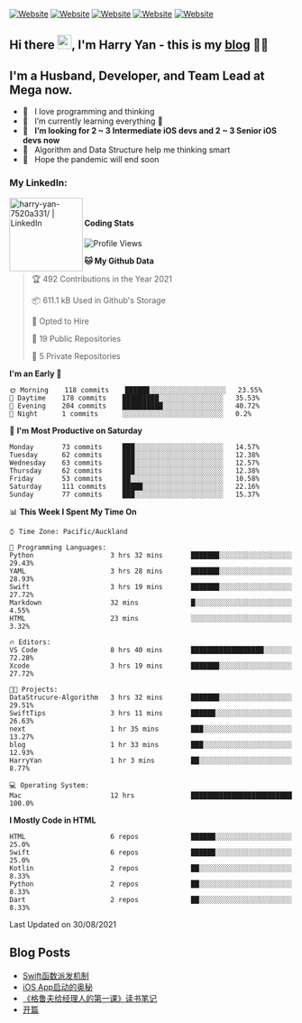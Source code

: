 [![Website](https://img.shields.io/badge/Swift-FA7343?style=for-the-badge&logo=swift&logoColor=white)](https://swift.org/blog/)
[![Website](https://img.shields.io/badge/Dart-0175C2?style=for-the-badge&logo=dart&logoColor=white)](https://dart.dev/tools/sdk)
[![Website](https://img.shields.io/badge/Kotlin-0095D5?&style=for-the-badge&logo=kotlin&logoColor=white)](https://developer.android.com/kotlin?gclid=CjwKCAjw1JeJBhB9EiwAV612yyBJK6NE-Iltekll2TQW2PnS4ijhe8gDua3nAh7o--FWFoWabiKBwxoCyfEQAvD_BwE&gclsrc=aw.ds)
[![Website](https://img.shields.io/badge/C%23-239120?style=for-the-badge&logo=c-sharp&logoColor=white)](https://docs.microsoft.com/en-us/dotnet/csharp/)
[![Website](https://img.shields.io/badge/Python-14354C?style=for-the-badge&logo=python&logoColor=white)](https://www.python.org/)

## Hi there <a href="https://harryyan.github.io"><img src="https://media.giphy.com/media/hvRJCLFzcasrR4ia7z/giphy.gif" width="25px"></a>,  I'm Harry Yan - this is my [blog] 👨‍💻

## I'm a Husband, Developer, and Team Lead at Mega now.

- 🔭 &nbsp; I love programming and thinking
- 🌱 &nbsp; I’m currently learning everything 🤣
- 👯 &nbsp; **I’m looking for 2 ~ 3 Intermediate iOS devs and 2 ~ 3 Senior iOS devs now**
- 👻 &nbsp; Algorithm and Data Structure help me thinking smart
- 👺 &nbsp; Hope the pandemic will end soon


### My LinkedIn:
[<img align="left" alt="harry-yan-7520a331/ | LinkedIn" width="130" src="https://img.shields.io/badge/LinkedIn-0077B5?style=for-the-badge&logo=linkedin&logoColor=white" />][linkedin]

<br />

#### Coding Stats

<!--START_SECTION:waka-->
![Profile Views](http://img.shields.io/badge/Profile%20Views-358-blue)

**🐱 My Github Data** 

> 🏆 492 Contributions in the Year 2021
 > 
> 📦 611.1 kB Used in Github's Storage 
 > 
> 💼 Opted to Hire
 > 
> 📜 19 Public Repositories 
 > 
> 🔑 5 Private Repositories  
 > 
**I'm an Early 🐤** 

```text
🌞 Morning    118 commits    ██████░░░░░░░░░░░░░░░░░░░   23.55% 
🌆 Daytime    178 commits    █████████░░░░░░░░░░░░░░░░   35.53% 
🌃 Evening    204 commits    ██████████░░░░░░░░░░░░░░░   40.72% 
🌙 Night      1 commits      ░░░░░░░░░░░░░░░░░░░░░░░░░   0.2%

```
📅 **I'm Most Productive on Saturday** 

```text
Monday       73 commits     ███░░░░░░░░░░░░░░░░░░░░░░   14.57% 
Tuesday      62 commits     ███░░░░░░░░░░░░░░░░░░░░░░   12.38% 
Wednesday    63 commits     ███░░░░░░░░░░░░░░░░░░░░░░   12.57% 
Thursday     62 commits     ███░░░░░░░░░░░░░░░░░░░░░░   12.38% 
Friday       53 commits     ██░░░░░░░░░░░░░░░░░░░░░░░   10.58% 
Saturday     111 commits    █████░░░░░░░░░░░░░░░░░░░░   22.16% 
Sunday       77 commits     ███░░░░░░░░░░░░░░░░░░░░░░   15.37%

```


📊 **This Week I Spent My Time On** 

```text
⌚︎ Time Zone: Pacific/Auckland

💬 Programming Languages: 
Python                   3 hrs 32 mins       ███████░░░░░░░░░░░░░░░░░░   29.43% 
YAML                     3 hrs 28 mins       ███████░░░░░░░░░░░░░░░░░░   28.93% 
Swift                    3 hrs 19 mins       ███████░░░░░░░░░░░░░░░░░░   27.72% 
Markdown                 32 mins             █░░░░░░░░░░░░░░░░░░░░░░░░   4.55% 
HTML                     23 mins             ░░░░░░░░░░░░░░░░░░░░░░░░░   3.32%

🔥 Editors: 
VS Code                  8 hrs 40 mins       ██████████████████░░░░░░░   72.28% 
Xcode                    3 hrs 19 mins       ███████░░░░░░░░░░░░░░░░░░   27.72%

🐱‍💻 Projects: 
DataStrucure-Algorithm   3 hrs 32 mins       ███████░░░░░░░░░░░░░░░░░░   29.51% 
SwiftTips                3 hrs 11 mins       ██████░░░░░░░░░░░░░░░░░░░   26.63% 
next                     1 hr 35 mins        ███░░░░░░░░░░░░░░░░░░░░░░   13.27% 
blog                     1 hr 33 mins        ███░░░░░░░░░░░░░░░░░░░░░░   12.93% 
HarryYan                 1 hr 3 mins         ██░░░░░░░░░░░░░░░░░░░░░░░   8.77%

💻 Operating System: 
Mac                      12 hrs              █████████████████████████   100.0%

```

**I Mostly Code in HTML** 

```text
HTML                     6 repos             ██████░░░░░░░░░░░░░░░░░░░   25.0% 
Swift                    6 repos             ██████░░░░░░░░░░░░░░░░░░░   25.0% 
Kotlin                   2 repos             ██░░░░░░░░░░░░░░░░░░░░░░░   8.33% 
Python                   2 repos             ██░░░░░░░░░░░░░░░░░░░░░░░   8.33% 
Dart                     2 repos             ██░░░░░░░░░░░░░░░░░░░░░░░   8.33%

```



 Last Updated on 30/08/2021
<!--END_SECTION:waka-->

## Blog Posts

<!-- BLOG-POST-LIST:START -->
- [Swift函数派发机制](https://harryyan.github.io/2021/08/27/Swift%E5%87%BD%E6%95%B0%E6%B4%BE%E5%8F%91%E6%9C%BA%E5%88%B6/)
- [iOS App启动的奥秘](https://harryyan.github.io/2021/04/20/iOS%20App%E5%90%AF%E5%8A%A8%E7%9A%84%E5%A5%A5%E7%A7%98/)
- [《格鲁夫给经理人的第一课》读书笔记](https://harryyan.github.io/2020/07/23/%E6%A0%BC%E9%B2%81%E5%A4%AB%E7%BB%99%E7%BB%8F%E7%90%86%E4%BA%BA%E7%9A%84%E7%AC%AC%E4%B8%80%E8%AF%BE%E8%AF%BB%E4%B9%A6%E7%AC%94%E8%AE%B0/)
- [开篇](https://harryyan.github.io/2019/04/19/%E5%BC%80%E7%AF%87%E5%AF%84%E8%AF%AD/)
<!-- BLOG-POST-LIST:END -->

[blog]: https://harryyan.github.io/
[linkedin]: https://linkedin.com/in/harry-yan-7520a331